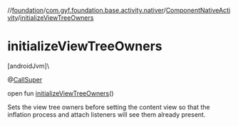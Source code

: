 //[foundation](../../../index.md)/[com.gyf.foundation.base.activity.nativer](../index.md)/[ComponentNativeActivity](index.md)/[initializeViewTreeOwners](initialize-view-tree-owners.md)

# initializeViewTreeOwners

[androidJvm]\

@[CallSuper](https://developer.android.com/reference/kotlin/androidx/annotation/CallSuper.html)

open fun [initializeViewTreeOwners](initialize-view-tree-owners.md)()

Sets the view tree owners before setting the content view so that the inflation process and attach listeners will see them already present.